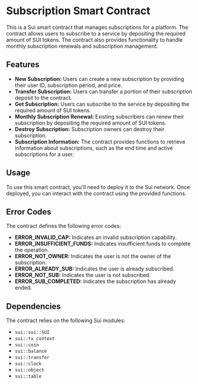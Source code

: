 # Subscription Smart Contract

This is a Sui smart contract that manages subscriptions for a platform. The contract allows users to subscribe to a service by depositing the required amount of SUI tokens. The contract also provides functionality to handle monthly subscription renewals and subscription management.

## Features

- **New Subscription:** Users can create a new subscription by providing their user ID, subscription period, and price.
- **Transfer Subscription:** Users can transfer a portion of their subscription deposit to the contract.
- **Get Subscription:** Users can subscribe to the service by depositing the required amount of SUI tokens.
- **Monthly Subscription Renewal:** Existing subscribers can renew their subscription by depositing the required amount of SUI tokens.
- **Destroy Subscription:** Subscription owners can destroy their subscription.
- **Subscription Information:** The contract provides functions to retrieve information about subscriptions, such as the end time and active subscriptions for a user.

## Usage

To use this smart contract, you'll need to deploy it to the Sui network. Once deployed, you can interact with the contract using the provided functions.

## Error Codes

The contract defines the following error codes:

- **ERROR_INVALID_CAP:** Indicates an invalid subscription capability.
- **ERROR_INSUFFICIENT_FUNDS:** Indicates insufficient funds to complete the operation.
- **ERROR_NOT_OWNER:** Indicates the user is not the owner of the subscription.
- **ERROR_ALREADY_SUB:** Indicates the user is already subscribed.
- **ERROR_NOT_SUB:** Indicates the user is not subscribed.
- **ERROR_SUB_COMPLETED:** Indicates the subscription has already ended.

## Dependencies

The contract relies on the following Sui modules:

- `sui::sui::SUI`
- `sui::tx_context`
- `sui::coin`
- `sui::balance`
- `sui::transfer`
- `sui::clock`
- `sui::object`
- `sui::table`
